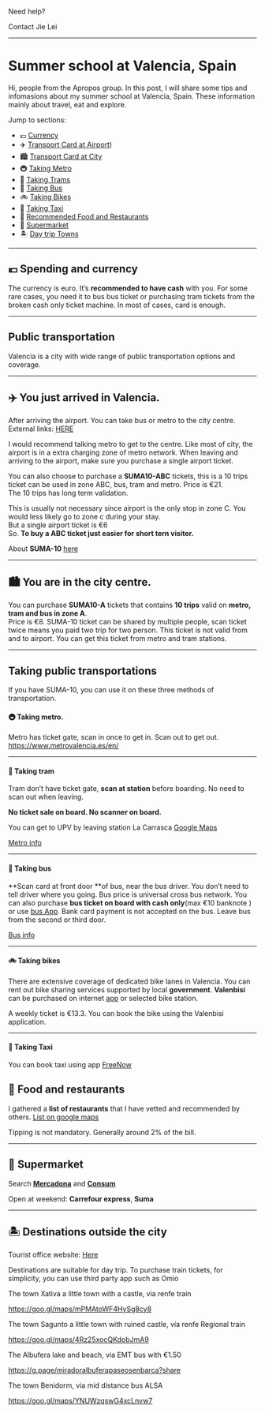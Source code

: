 Need help?

Contact Jie Lei 

---

# **Summer school at Valencia, Spain**


Hi, people from the Apropos group. In this post, I will share some tips and infomasions about my summer school at Valencia, Spain.
These information mainly about travel, eat and explore.

Jump to sections:

- 💶 [Currency](#💶-spending-and-currency) 
- ✈️ [Transport Card at Airport](#✈️-you-just-arrived-in-valencia)) 
- 🏙️ [Transport Card at City](#🏙️-you-are-in-the-city-centre)
- 🚇 [Taking Metro](#🚇-taking-metro)
- 🚋 [Taking Trams](#🚋-taking-tram)
- 🚌 [Taking Bus](#🚌-taking-bus)
- 🚲 [Taking Bikes](#🚲-taking-bikes)
- 🚕 [Taking Taxi](#🚕-taking-taxi)
- 🥘 [Recommended Food and Restaurants](#🥘-food-and-restaurants)
- 🛒 [Supermarket](#🛒-supermarket)
- 🏝️ [Day trip Towns](#🏝️-destinations-outside-the-city)


---
## 💶 Spending and currency 
The currency is euro. 
It’s **recommended to have cash** with you.
For some rare cases, you need it to bus bus ticket or purchasing tram tickets from the broken cash only ticket machine. 
In most of cases, card is enough.

---
## Public transportation 

Valencia is a city with wide range of public transportation options and coverage. 

---

## ✈️ You just arrived in Valencia.

After arriving the airport. You can take bus or metro to the city centre. 
External links: [HERE](https://www.valencia-cityguide.com/tourist-information/transport/transport-from-the-airport-to-the-city.html)

I would recommend talking metro to get to the centre. 
Like most of city, the airport is in a extra charging zone of metro network. When leaving and arriving to the airport, make sure you purchase a single airport ticket. 

You can also choose to purchase a **SUMA10-ABC** tickets, this is a 10 trips ticket can be used in zone ABC, bus, tram and metro. Price is €21.  
The 10 trips has long term validation. 

This is usually not necessary since airport is the only stop in zone C. You would less likely go to zone c during your stay.  
But a single airport ticket is €6   
So. **To buy a ABC ticket just easier for short tern visiter.**


About **SUMA-10** [here]( https://www.metrovalencia.es/en/communications/what-is-suma/)

---

## 🏙️ You are in the city centre.

You can purchase **SUMA10-A** tickets that contains **10 trips** valid on **metro, tram and bus in zone A**.  
Price is €8.
SUMA-10 ticket can be shared by multiple people, scan ticket twice means you paid two trip for two person. 
This ticket is not valid from and to airport. 
You can get this ticket from metro and tram stations. 

---

## Taking public transportations
If you have SUMA-10, you can use it on these three methods of transportation.

#### 🚇 Taking metro. 
Metro has ticket gate, scan in once to get in. Scan out to get out.  
https://www.metrovalencia.es/en/

---

#### 🚋 Taking tram 
Tram don’t have ticket gate, **scan at station** before boarding. No need to scan out when leaving. 

**No ticket sale on board. No scanner on board.** 

You can get to UPV by leaving station La Carrasca [Google Maps](https://goo.gl/maps/J63Wm8mmRVYiSGDm8)

[Metro info](https://www.metrovalencia.es/en/)

---

#### 🚌 Taking bus 
**Scan card at front door **of bus, near the bus driver. 
You don’t need to tell driver where you going. Bus price is universal cross bus network. 
You can also purchase **bus ticket on board with cash only**(max €10 banknote ) or use [bus App](https://www.emtvalencia.es/app.php). 
Bank card payment is not accepted on the bus. 
Leave bus from the second or third door. 

[Bus info](https://www.emtvalencia.es/ciudadano/index.php)

---

#### 🚲 Taking bikes 
There are extensive coverage of dedicated bike lanes in Valencia. 
You can rent out bike sharing services supported by local **government**. 
**Valenbisi** can be purchased on internet [app](https://www.valenbisi.es/en/home) or selected bike station. 

A weekly ticket is €13.3. 
You can book the bike using the Valenbisi application. 

---


#### 🚕 Taking Taxi

You can book taxi using app [FreeNow](https://www.free-now.com/es/)


## 🥘 Food and restaurants 

I gathered a **list of restaurants** that I have vetted and recommended by others. 
[List on google maps](https://www.google.com/maps/placelists/list/-cezeKbvQd2w56Hv-pX_Rw)

Tipping is not mandatory. 
Generally around 2% of the bill. 

---


## 🛒 Supermarket 
Search [**Mercadona**](https://info.mercadona.es/en/supermercados) 
and [**Consum**](https://www.consum.es/en/)



Open at weekend: **Carrefour express**,  **Suma**

---

## 🏝️ Destinations outside the city

Tourist office website: [Here](https://www.visitvalencia.com/en)

Destinations are suitable for day trip. 
To purchase train tickets, for simplicity, you can use third party app such as Omio 

The town Xativa a little town with a castle, via renfe train 

https://goo.gl/maps/mPMAtoWF4HySg8cy8

The town Sagunto a little town with ruined castle, vía renfe Regional train 

https://goo.gl/maps/4Rz25xocQKdobJmA9


The Albufera lake and beach, via EMT bus with €1.50 

https://g.page/miradoralbuferapaseosenbarca?share 


The town Benidorm, via mid distance bus ALSA

https://goo.gl/maps/YNUWzqswG4xcLnvw7